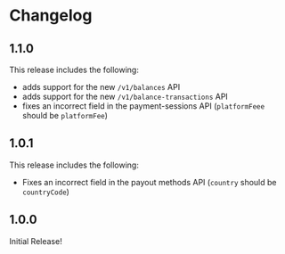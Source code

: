 # Changelog

## 1.1.0

This release includes the following:
 - adds support for the new `/v1/balances` API
 - adds support for the new `/v1/balance-transactions` API
 - fixes an incorrect field in the payment-sessions API (`platformFeee` should be `platformFee`)

## 1.0.1

This release includes the following:
 - Fixes an incorrect field in the payout methods API (`country` should be `countryCode`)

## 1.0.0

Initial Release!


